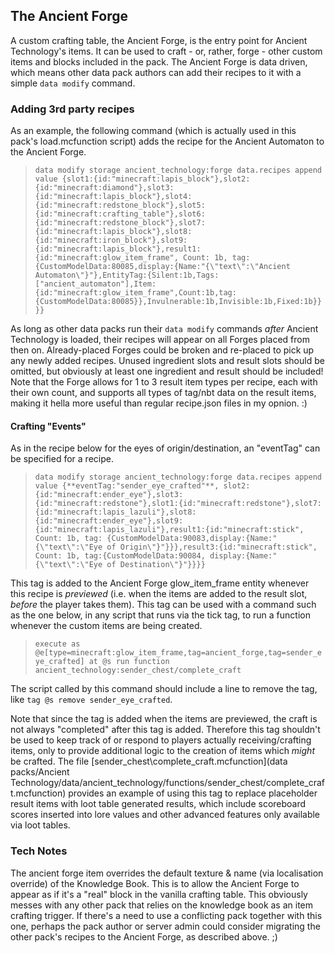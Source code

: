 ## The Ancient Forge

A custom crafting table, the Ancient Forge, is the entry point for Ancient Technology's items. It can be used to craft - or, rather, forge - other custom items and blocks included in the pack. The Ancient Forge is data driven, which means other data pack authors can add their recipes to it with a simple `data modify` command. 

### Adding 3rd party recipes
As an example, the following command (which is actually used in this pack's load.mcfunction script) adds the recipe for the Ancient Automaton to the Ancient Forge.

> `data modify storage ancient_technology:forge data.recipes append value {slot1:{id:"minecraft:lapis_block"},slot2:{id:"minecraft:diamond"},slot3:{id:"minecraft:lapis_block"},slot4:{id:"minecraft:redstone_block"},slot5:{id:"minecraft:crafting_table"},slot6:{id:"minecraft:redstone_block"},slot7:{id:"minecraft:lapis_block"},slot8:{id:"minecraft:iron_block"},slot9:{id:"minecraft:lapis_block"},result1:{id:"minecraft:glow_item_frame", Count: 1b, tag:{CustomModelData:80085,display:{Name:"{\"text\":\"Ancient Automaton\"}"},EntityTag:{Silent:1b,Tags:["ancient_automaton"],Item:{id:"minecraft:glow_item_frame",Count:1b,tag:{CustomModelData:80085}},Invulnerable:1b,Invisible:1b,Fixed:1b}}}}`

As long as other data packs run their `data modify` commands _after_ Ancient Technology is loaded, their recipes will appear on all Forges placed from then on. Already-placed Forges could be broken and re-placed to pick up any newly added recipes. Unused ingredient slots and result slots should be omitted, but obviously at least one ingredient and result should be included! Note that the Forge allows for 1 to 3 result item types per recipe, each with their own count, and supports all types of tag/nbt data on the result items, making it hella more useful than regular recipe.json files in my opnion. :)

#### Crafting "Events"
As in the recipe below for the eyes of origin/destination, an "eventTag" can be specified for a recipe.

> `data modify storage ancient_technology:forge data.recipes append value {**eventTag:"sender_eye_crafted"**, slot2:{id:"minecraft:ender_eye"},slot3:{id:"minecraft:redstone"},slot1:{id:"minecraft:redstone"},slot7:{id:"minecraft:lapis_lazuli"},slot8:{id:"minecraft:ender_eye"},slot9:{id:"minecraft:lapis_lazuli"},result1:{id:"minecraft:stick", Count: 1b, tag: {CustomModelData:90083,display:{Name:"{\"text\":\"Eye of Origin\"}"}}},result3:{id:"minecraft:stick", Count: 1b, tag:{CustomModelData:90084, display:{Name:"{\"text\":\"Eye of Destination\"}"}}}}`

This tag is added to the Ancient Forge glow_item_frame entity whenever this recipe is _previewed_ (i.e. when the items are added to the result slot, _before_ the player takes them). This tag can be used with a command such as the one below, in any script that runs via the tick tag, to run a function whenever the custom items are being created.

> `execute as @e[type=minecraft:glow_item_frame,tag=ancient_forge,tag=sender_eye_crafted] at @s run function ancient_technology:sender_chest/complete_craft`

The script called by this command should include a line to remove the tag, like `tag @s remove sender_eye_crafted`.

Note that since the tag is added when the items are previewed, the craft is not always "completed" after this tag is added. Therefore this tag shouldn't be used to keep track of or respond to players actually receiving/crafting items, only to provide additional logic to the creation of items which _might_ be crafted. The file [sender_chest\complete_craft.mcfunction](data packs/Ancient Technology/data/ancient_technology/functions/sender_chest/complete_craft.mcfunction) provides an example of using this tag to replace placeholder result items with loot table generated results, which include scoreboard scores inserted into lore values and other advanced features only available via loot tables.

### Tech Notes
The ancient forge item overrides the default texture & name (via localisation override) of the Knowledge Book. This is to allow the Ancient Forge to appear as if it's a "real" block in the vanilla crafting table. This obviously messes with any other pack that relies on the knowledge book as an item crafting trigger. If there's a need to use a conflicting pack together with this one, perhaps the pack author or server admin could consider migrating the other pack's recipes to the Ancient Forge, as described above. ;)
